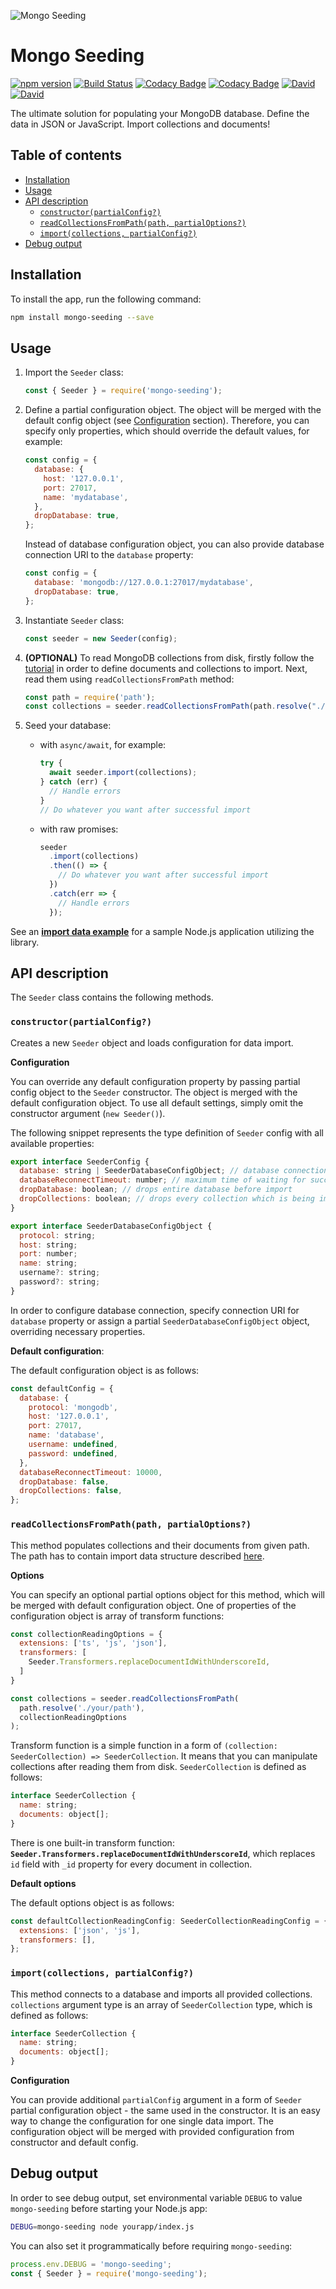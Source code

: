 ![Mongo Seeding](https://raw.githubusercontent.com/pkosiec/mongo-seeding/master/docs/assets/logo.png)

# Mongo Seeding

[![npm version](https://badge.fury.io/js/mongo-seeding.svg)](https://npmjs.org/package/mongo-seeding) [![Build Status](https://travis-ci.org/pkosiec/mongo-seeding.svg?branch=master)](https://travis-ci.org/pkosiec/mongo-seeding) [![Codacy Badge](https://api.codacy.com/project/badge/Coverage/9960aeeba19d4992b0df8781cd580eec)](https://www.codacy.com/app/pkosiec/mongo-seeding?utm_source=github.com&utm_medium=referral&utm_content=pkosiec/mongo-seeding&utm_campaign=Badge_Coverage) [![Codacy Badge](https://api.codacy.com/project/badge/Grade/9960aeeba19d4992b0df8781cd580eec)](https://www.codacy.com/app/pkosiec/mongo-seeding?utm_source=github.com&utm_medium=referral&utm_content=pkosiec/mongo-seeding&utm_campaign=Badge_Grade) [![David](https://img.shields.io/david/pkosiec/mongo-seeding.svg?path=core)]() [![David](https://img.shields.io/david/dev/pkosiec/mongo-seeding.svg?path=core)]()

The ultimate solution for populating your MongoDB database. Define the data in JSON or JavaScript. Import collections and documents!

## Table of contents

- [Installation](#installation)
- [Usage](#usage)
- [API description](#api-description)
    - [`constructor(partialConfig?)`](#constructorpartialconfig)
    - [`readCollectionsFromPath(path, partialOptions?)`](#readcollectionsfrompathpath-partialoptions)
    - [`import(collections, partialConfig?)`](#importcollections-partialconfig)
- [Debug output](#debug-output)

## Installation

To install the app, run the following command:

```bash
npm install mongo-seeding --save
```

## Usage

1.  Import the `Seeder` class:

    ```javascript
    const { Seeder } = require('mongo-seeding');
    ```

1.  Define a partial configuration object. The object will be merged with the default config object (see [Configuration](#configuration) section). Therefore, you can specify only properties, which should override the default values, for example:

    ```javascript
    const config = {
      database: {
        host: '127.0.0.1',
        port: 27017,
        name: 'mydatabase',
      },
      dropDatabase: true,
    };
    ```

    Instead of database configuration object, you can also provide database connection URI to the `database` property:

    ```javascript
    const config = {
      database: 'mongodb://127.0.0.1:27017/mydatabase',
      dropDatabase: true,
    };
    ```

1.  Instantiate `Seeder` class:

    ```javascript
    const seeder = new Seeder(config);
    ```

1.  **(OPTIONAL)** To read MongoDB collections from disk, firstly follow the [tutorial](../docs/import-data-definition.md) in order to define documents and collections to import. Next, read them using `readCollectionsFromPath` method:

    ```javascript
    const path = require('path');
    const collections = seeder.readCollectionsFromPath(path.resolve("./your/path");
    ```

1.  Seed your database:

    - with `async/await`, for example:

      ```javascript
      try {
        await seeder.import(collections);
      } catch (err) {
        // Handle errors
      }
      // Do whatever you want after successful import
      ```

    - with raw promises:

      ```javascript
      seeder
        .import(collections)
        .then(() => {
          // Do whatever you want after successful import
        })
        .catch(err => {
          // Handle errors
        });
      ```

See an [**import data example**](../examples/import-data) for a sample Node.js application utilizing the library. 

## API description

The `Seeder` class contains the following methods.

### `constructor(partialConfig?)`

Creates a new `Seeder` object and loads configuration for data import.

**Configuration**

You can override any default configuration property by passing partial config object to the `Seeder` constructor. The object is merged with the default configuration object. To use all default settings, simply omit the constructor argument (`new Seeder()`).

The following snippet represents the type definition of `Seeder` config with all available properties:

```javascript
export interface SeederConfig {
  database: string | SeederDatabaseConfigObject; // database connection URI or configuration object
  databaseReconnectTimeout: number; // maximum time of waiting for successful MongoDB connection in milliseconds
  dropDatabase: boolean; // drops entire database before import
  dropCollections: boolean; // drops every collection which is being imported
}

export interface SeederDatabaseConfigObject {
  protocol: string;
  host: string;
  port: number;
  name: string;
  username?: string;
  password?: string;
}
```

In order to configure database connection, specify connection URI for `database` property or assign a partial `SeederDatabaseConfigObject` object, overriding necessary properties.

**Default configuration**:

The default configuration object is as follows:

```javascript
const defaultConfig = {
  database: {
    protocol: 'mongodb',
    host: '127.0.0.1',
    port: 27017,
    name: 'database',
    username: undefined,
    password: undefined, 
  },
  databaseReconnectTimeout: 10000,
  dropDatabase: false,
  dropCollections: false,
};
```

### `readCollectionsFromPath(path, partialOptions?)`

This method populates collections and their documents from given path. The path has to contain import data structure described [here](../docs/import-data-definition.md).

**Options**

You can specify an optional partial options object for this method, which will be merged with default configuration object. One of properties of the configuration object is array of transform functions:

```javascript
const collectionReadingOptions = {
  extensions: ['ts', 'js', 'json'],
  transformers: [
    Seeder.Transformers.replaceDocumentIdWithUnderscoreId,
  ]
}

const collections = seeder.readCollectionsFromPath(
  path.resolve('./your/path'),
  collectionReadingOptions
);
```

Transform function is a simple function in a form of `(collection: SeederCollection) => SeederCollection`. It means that you can manipulate collections after reading them from disk. `SeederCollection` is defined as follows:

```javascript
interface SeederCollection {
  name: string;
  documents: object[];
}
```

There is one built-in transform function: **`Seeder.Transformers.replaceDocumentIdWithUnderscoreId`**, which replaces `id` field with `_id` property for every document in collection.

**Default options**

The default options object is as follows:

```javascript
const defaultCollectionReadingConfig: SeederCollectionReadingConfig = {
  extensions: ['json', 'js'],
  transformers: [],
};
```

### `import(collections, partialConfig?)`

This method connects to a database and imports all provided collections. `collections` argument type is an array of `SeederCollection` type, which is defined as follows:

```javascript
interface SeederCollection {
  name: string;
  documents: object[];
}
```

**Configuration**

You can provide additional `partialConfig` argument in a form of `Seeder` partial configuration object - the same used in the constructor. It is an easy way to change the configuration for one single data import. The configuration object will be merged with provided configuration from constructor and default config.

## Debug output

In order to see debug output, set environmental variable `DEBUG` to value `mongo-seeding` before starting your Node.js app:

```bash
DEBUG=mongo-seeding node yourapp/index.js
```

You can also set it programmatically before requiring `mongo-seeding`:

```javascript
process.env.DEBUG = 'mongo-seeding';
const { Seeder } = require('mongo-seeding');
```
